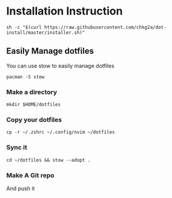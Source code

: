 # Installation Instruction

```
sh -c "$(curl https://raw.githubusercontent.com/chkg2a/dot-install/master/installer.sh)"
```

## Easily Manage dotfiles

You can use stow to easily manage dotfiles

```
pacman -S stow
```

### Make a directory

```
mkdir $HOME/dotfiles
```

### Copy your dotfiles

```
cp -r ~/.zshrc ~/.config/nvim ~/dotfiles
```

### Sync it

```
cd ~/dotfiles && stow --adopt .
```
### Make A Git repo

And push it
